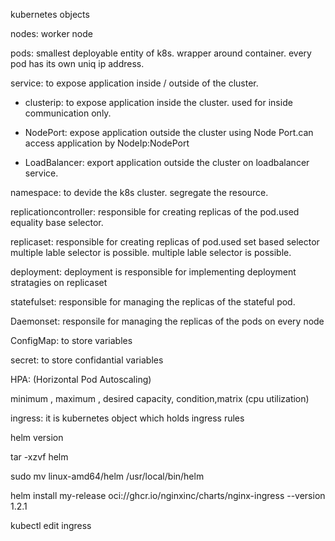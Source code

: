 kubernetes objects 

nodes: worker node

pods: smallest deployable entity of k8s. wrapper around container. every pod has its own uniq ip address.

service: to expose application inside / outside of the cluster.
 - clusterip: to expose application inside the cluster. used for inside communication only.

 - NodePort: expose application outside the cluster using Node Port.can access application by NodeIp:NodePort

 - LoadBalancer: export application outside the cluster on loadbalancer service.

namespace: to devide the k8s cluster. segregate the resource.
 
replicationcontroller: responsible for creating replicas of the pod.used equality base selector. 

replicaset: responsible for creating replicas of pod.used set based selector multiple lable selector 
is possible. multiple lable selector is possible.

deployment: deployment is responsible for implementing deployment stratagies on replicaset

statefulset: responsible for managing the replicas of the stateful pod.

Daemonset: responsile for managing the replicas of the pods on every node 

ConfigMap: to store variables 

secret: to store confidantial variables 

HPA: (Horizontal Pod Autoscaling) 

minimum , maximum , desired capacity, condition,matrix (cpu utilization) 

ingress: it is kubernetes object which holds ingress rules 

helm version 

tar -xzvf helm 

sudo mv linux-amd64/helm /usr/local/bin/helm 

helm install my-release oci://ghcr.io/nginxinc/charts/nginx-ingress --version 1.2.1 

kubectl edit ingress 





